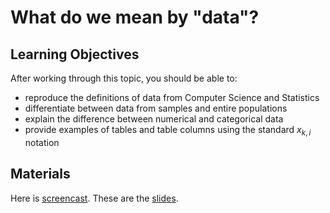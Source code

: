 # What do we mean by "data"?

## Learning Objectives

After working through this topic, you should be able to:

- reproduce the definitions of data from Computer Science and Statistics
- differentiate between data from samples and entire populations
- explain the difference between numerical and categorical data
- provide examples of tables and table columns using the standard $x_{k, i}$ notation

## Materials

Here is
[screencast](https://electure.uni-bonn.de/paella7/ui/watch.html?id=509211a5-b3b3-40fa-8d6c-52e620a656bc).
These are the [slides](descriptive_statistics-what_are_data.pdf).
